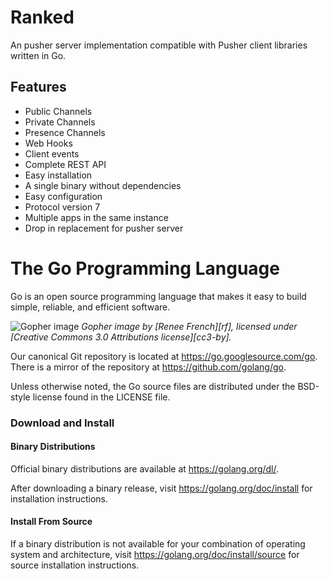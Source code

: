 # Ranked

An pusher server implementation compatible with Pusher client libraries written in Go.

## Features

- Public Channels
- Private Channels
- Presence Channels
- Web Hooks
- Client events
- Complete REST API
- Easy installation
- A single binary without dependencies
- Easy configuration
- Protocol version 7
- Multiple apps in the same instance
- Drop in replacement for pusher server

# The Go Programming Language

Go is an open source programming language that makes it easy to build simple,
reliable, and efficient software.

![Gopher image](https://golang.org/doc/gopher/fiveyears.jpg)
_Gopher image by [Renee French][rf], licensed under [Creative Commons 3.0 Attributions license][cc3-by]._

Our canonical Git repository is located at https://go.googlesource.com/go.
There is a mirror of the repository at https://github.com/golang/go.

Unless otherwise noted, the Go source files are distributed under the
BSD-style license found in the LICENSE file.

### Download and Install

#### Binary Distributions

Official binary distributions are available at https://golang.org/dl/.

After downloading a binary release, visit https://golang.org/doc/install
for installation instructions.

#### Install From Source

If a binary distribution is not available for your combination of
operating system and architecture, visit
https://golang.org/doc/install/source
for source installation instructions.
